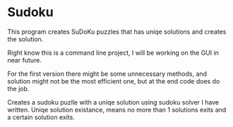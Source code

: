 # Sudoku
This program creates SuDoKu puzzles that has uniqe solutions and creates the solution.
 
Right know this is a command line project, I will be working on the GUI in near future.

For the first version there might be some unnecessary methods, and solution might not be the most efficient one, but at the end code does do the job.


Creates a sudoku puzlle with a uniqe solution using sudoku solver I have written.
Uniqe solution existance, means no more than 1 solutions exits and a certain solution exits.

